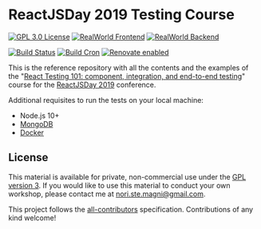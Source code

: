 # ReactJSDay 2019 Testing Course

[![GPL 3.0 License][license-badge]][license]
[![RealWorld Frontend](https://img.shields.io/badge/realworld-frontend-%23783578.svg)](http://realworld.io)
[![RealWorld Backend](https://img.shields.io/badge/realworld-backend-%23783578.svg)](http://realworld.io)


[![Build Status](https://travis-ci.com/NoriSte/reactjsday-2019-testing-course.svg?branch=master)](https://travis-ci.com/NoriSte/reactjsday-2019-testing-course)
[![Build Cron](https://img.shields.io/badge/build%20cron-weekly-44cc11.svg)](https://travis-ci.com/NoriSte/reactjsday-2019-testing-course)
[![Renovate enabled](https://img.shields.io/badge/renovate-enabled-brightgreen.svg)](https://renovatebot.com/)

This is the reference repository with all the contents and the examples of the "[React Testing 101: component, integration, and end-to-end testing](https://2019.reactjsday.it/workshops/react-testing-101.html)" course for the [ReactJSDay 2019](https://2019.reactjsday.it/) conference.

Additional requisites to run the tests on your local machine:

- Node.js 10+
- [MongoDB](https://docs.mongodb.com/manual/installation/#tutorials)
- [Docker](https://docs.docker.com/install/)

## License

This material is available for private, non-commercial use under the
[GPL version 3](http://www.gnu.org/licenses/gpl-3.0-standalone.html). If you
would like to use this material to conduct your own workshop, please contact me
at nori.ste.magni@gmail.com.


[license]: https://github.com/NoriSte/reactjsday-2019-testing-course/blob/master/README.md#license
[license-badge]: https://img.shields.io/badge/license-GPL%203.0%20License-blue.svg?style=flat-square

<!-- ALL-CONTRIBUTORS-LIST:END -->

This project follows the [all-contributors](https://github.com/all-contributors/all-contributors) specification. Contributions of any kind welcome!
